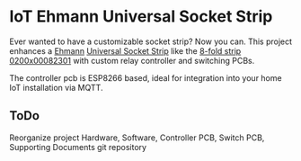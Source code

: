 # IoT Ehmann Universal Socket Strip

Ever wanted to have a customizable socket strip? Now you can. 
This project enhances a [Ehmann](https://www.ehmann-gmbh.de/en/) [Universal Socket Strip](https://www.ehmann-gmbh.de/en/produkte/steckdosensysteme/steckdosenleisten/) 
like the [8-fold strip 0200x00082301](https://www.ehmann-gmbh.de/wp-content/uploads/2017/01/0200x00082301_0200x00082303_0200x00082305-data-sheet.pdf)
with custom relay controller and switching PCBs.

The controller pcb is ESP8266 based, ideal for integration into your home IoT installation via MQTT.

## ToDo

Reorganize project
Hardware, Software, Controller PCB, Switch PCB, Supporting Documents
git repository


